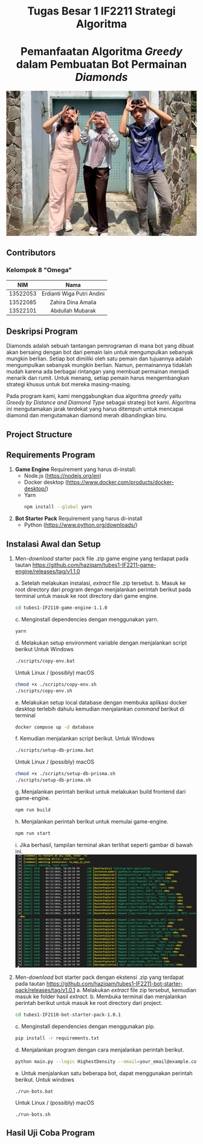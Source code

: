 <h1 align="center"> Tugas Besar 1 IF2211 Strategi Algoritma </h1>
<h1 align="center">  Pemanfaatan Algoritma <em> Greedy </em> dalam Pembuatan Bot Permainan <em> Diamonds </em> </h1>

![omega](img/omega.jpg)

## Contributors
### **Kelompok 8 "Omega"**
|   NIM    |                  Nama                  |
| :------: | :------------------------------------: |
| 13522053 |       Erdianti Wiga Putri Andini       |
| 13522085 |          Zahira Dina Amalia            |
| 13522101 |           Abdullah Mubarak             |

## Deskripsi Program
Diamonds adalah sebuah tantangan pemrograman di mana bot yang dibuat akan bersaing dengan bot dari pemain lain untuk mengumpulkan sebanyak mungkin berlian. Setiap bot dimiliki oleh satu pemain dan tujuannya adalah mengumpulkan sebanyak mungkin berlian. Namun, permainannya tidaklah mudah karena ada berbagai rintangan yang membuat permainan menjadi menarik dan rumit. Untuk menang, setiap pemain harus mengembangkan strategi khusus untuk bot mereka masing-masing.

Pada program kami, kami menggabungkan dua algoritma *greedy* yaitu *Greedy by Distance and Diamond Type* sebagai strategi bot kami. Algoritma ini mengutamakan jarak terdekat yang harus ditempuh untuk mencapai diamond dan mengutamakan diamond merah dibandingkan biru.

## Project Structure

## Requirements Program
1. **Game Engine**
    Requirement yang harus di-install: 
    - Node.js (https://nodejs.org/en) 
    - Docker desktop (https://www.docker.com/products/docker-desktop/) 
    - Yarn
        ```bash
        npm install --global yarn
        ```
2. **Bot Starter Pack**
    Requirement yang harus di-install
    - Python (https://www.python.org/downloads/) 


## Instalasi Awal dan Setup
1. Men-*download* starter pack file .zip game engine yang terdapat pada tautan https://github.com/haziqam/tubes1-IF2211-game-engine/releases/tag/v1.1.0

    a. Setelah melakukan instalasi, *extract* file .zip tersebut.
    b. Masuk ke root directory dari program dengan menjalankan perintah berikut pada terminal untuk masuk ke root directory dari game engine.
    ```bash
    cd tubes1-IF2110-game-engine-1.1.0
    ```
    c. Menginstall dependencies dengan menggunakan yarn. 
    ``` bash
    yarn
    ```
    d. Melakukan setup environment variable dengan menjalankan script berikut
    Untuk Windows
    ```bash
    ./scripts/copy-env.bat
    ```
	Untuk Linux / (possibly) macOS
    ```bash
    chmod +x ./scripts/copy-env.sh
    ./scripts/copy-env.sh
    ```    
    e. Melakukan setup local database dengan membuka aplikasi docker desktop terlebih dahulu kemudian menjalankan *command* berikut di terminal
    ```bash
    docker compose up -d database
    ```
    f. Kemudian menjalankan script berikut. 
    Untuk Windows
    ```bash
    ./scripts/setup-db-prisma.bat
    ```
    Untuk Linux / (possibly) macOS
    ```bash
    chmod +x ./scripts/setup-db-prisma.sh
    ./scripts/setup-db-prisma.sh
    ```
    g. Menjalankan perintah berikut untuk melakukan build frontend dari game-engine.
    ```bash
    npm run build
    ```
    h. Menjalankan perintah berikut untuk memulai game-engine.
    ```bash
    npm run start
    ```
    i. Jika berhasil, tampilan terminal akan terlihat seperti gambar di bawah ini.
    ![gameengine](img/gameengine.png)


2. Men-*download* bot starter pack dengan ekstensi .zip yang terdapat pada tautan https://github.com/haziqam/tubes1-IF2211-bot-starter-pack/releases/tag/v1.0.1 
    a. Melakukan *extract* file zip tersebut, kemudian masuk ke folder hasil *extract*.
    b. Membuka terminal dan menjalankan perintah berikut untuk masuk ke root directory dari project.
    ```bash
    cd tubes1-IF2110-bot-starter-pack-1.0.1
    ```
    c. Menginstall dependencies dengan menggunakan pip.
    ```bash
    pip install -r requirements.txt
    ```
    d. Menjalankan program dengan cara menjalankan perintah berikut. 
    ``` bash
    python main.py --logic HighestDensity --email=your_email@example.com --name=your_name --password=your_password --team etimo
    ```
    e. Untuk menjalankan satu beberapa bot, dapat menggunakan perintah berikut.
    Untuk windows
    ```
    ./run-bots.bat
    ```
    Untuk Linux / (possibly) macOS
    ```
    ./run-bots.sh
    ```

## Hasil Uji Coba Program